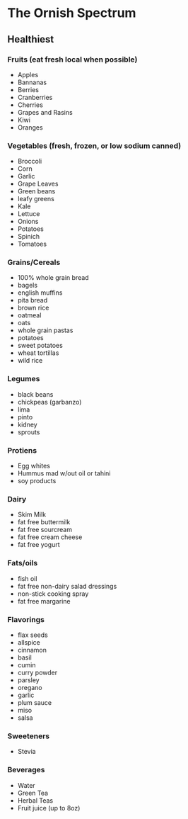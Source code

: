 # The Ornish Spectrum

## Healthiest

### Fruits (eat fresh local when possible)

 - Apples
 - Bannanas
 - Berries
 - Cranberries
 - Cherries 
 - Grapes and Rasins
 - Kiwi
 - Oranges 

### Vegetables (fresh, frozen, or low sodium canned)
 - Broccoli
 - Corn
 - Garlic
 - Grape Leaves
 - Green beans
 - leafy greens
 - Kale
 - Lettuce
 - Onions
 - Potatoes
 - Spinich
 - Tomatoes
 
### Grains/Cereals
 - 100% whole grain bread
 - bagels
 - english muffins
 - pita bread
 - brown rice
 - oatmeal
 - oats
 - whole grain pastas
 - potatoes
 - sweet potatoes
 - wheat tortillas
 - wild rice

### Legumes
 - black beans
 - chickpeas (garbanzo)
 - lima
 - pinto
 - kidney
 - sprouts

### Protiens
 - Egg whites
 - Hummus mad w/out oil or tahini
 - soy products

### Dairy
 - Skim Milk
 - fat free buttermilk
 - fat free sourcream
 - fat free cream cheese
 - fat free yogurt

### Fats/oils
 - fish oil
 - fat free non-dairy salad dressings
 - non-stick cooking spray
 - fat free margarine

### Flavorings
 - flax seeds
 - allspice
 - cinnamon
 - basil
 - cumin
 - curry powder
 - parsley
 - oregano
 - garlic
 - plum sauce
 - miso
 - salsa

### Sweeteners
 - Stevia

### Beverages
 - Water
 - Green Tea
 - Herbal Teas
 - Fruit juice (up to 8oz)


